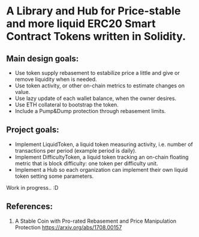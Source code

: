 # A Library and Hub for Price-stable and more liquid ERC20 Smart Contract Tokens written in Solidity.

## Main design goals:

* Use token supply rebasement to estabilize price a little and give or remove liquidity when is needed.
* Use token activity, or other on-chain metrics to estimate changes on value.
* Use lazy update of each wallet balance, when the owner desires.
* Use ETH collateral to bootstrap the token.
* Include a Pump&Dump protection through rebasement limits.

## Project goals:

* Implement LiquidToken, a liquid token measuring activity, i.e. number of transactions per period (example period is daily).
* Implement DifficultyToken, a liquid token tracking an on-chain floating metric that is block difficulty: one token per difficulty unit.
* Implement a Hub so each organization can implement their own liquid token setting some parameters.

Work in progress.. :D

## References:

1. A Stable Coin with Pro-rated Rebasement and Price Manipulation Protection
https://arxiv.org/abs/1708.00157